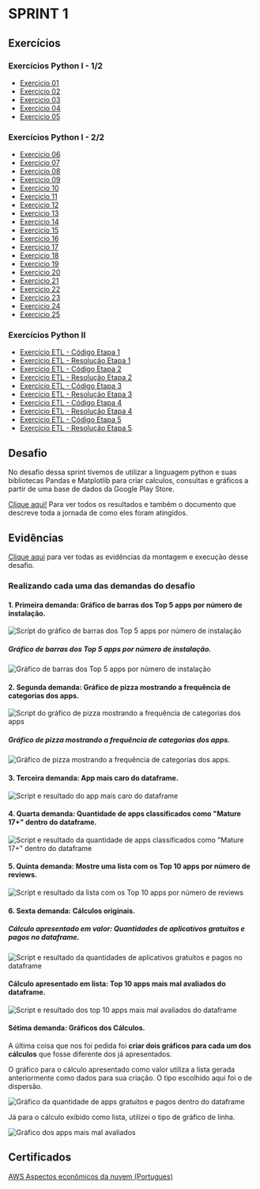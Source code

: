 # SPRINT 1

## Exercícios

### Exercícios Python I - 1/2
- [Exercicio 01](exercicios/ex01-parte1.png)
- [Exercicio 02](exercicios/ex02-parte1.png)
- [Exercicio 03](exercicios/ex03-parte1.png)
- [Exercicio 04](exercicios/ex04-parte1.png)
- [Exercicio 05](exercicios/ex05-parte1.png)

### Exercícios Python I - 2/2
- [Exercicio 06](exercicios/ex06-parte6.png)
- [Exercicio 07](exercicios/ex07-parte7.png)
- [Exercicio 08](exercicios/ex08-parte7.png)
- [Exercicio 09](exercicios/ex09-parte7.png)
- [Exercicio 10](exercicios/ex10-parte7.png)
- [Exercicio 11](exercicios/ex11-parte7.png)
- [Exercicio 12](exercicios/ex12-parte7.png)
- [Exercicio 13](exercicios/ex13-parte7.png)
- [Exercicio 14](exercicios/ex14-parte7.png)
- [Exercicio 15](exercicios/ex15-parte7.png)
- [Exercicio 16](exercicios/ex16-parte7.png)
- [Exercicio 17](exercicios/ex17-parte7.png)
- [Exercicio 18](exercicios/ex18-parte7.png)
- [Exercicio 19](exercicios/ex19-parte7.png)
- [Exercicio 20](exercicios/ex20-parte7.png)
- [Exercicio 21](exercicios/ex21-parte7.png)
- [Exercicio 22](exercicios/ex22-parte7.png)
- [Exercicio 23](exercicios/ex23-parte7.png)
- [Exercicio 24](exercicios/ex24-parte7.png)
- [Exercicio 25](exercicios/ex25-parte7.png)

### Exercícios Python II
- [Exercício ETL - Código Etapa 1](exercicios/exETL_etapa1_code.png)
- [Exercício ETL - Resolução Etapa 1](exercicios/exETL_etapa1_resolution.png)
- [Exercício ETL - Código Etapa 2](exercicios/exETL_etapa2_code.png)
- [Exercício ETL - Resolução Etapa 2](exercicios/exETL_etapa2_resolution.png)
- [Exercício ETL - Código Etapa 3](exercicios/exETL_etapa3_code.png)
- [Exercício ETL - Resolução Etapa 3](exercicios/exETL_etapa3_resolution.png)
- [Exercício ETL - Código Etapa 4](exercicios/exETL_etapa4_code.png)
- [Exercício ETL - Resolução Etapa 4](exercicios/exETL_etapa4_resolution.png)
- [Exercício ETL - Código Etapa 5](exercicios/exETL_etapa5_code.png)
- [Exercício ETL - Resolução Etapa 5](exercicios/exETL_etapa5_resolution.png)

## Desafio
No desafio dessa sprint tivemos de utilizar a linguagem python e suas bibliotecas Pandas e Matplotlib para criar calculos, consultas e gráficos a partir de uma base de dados da Google Play Store.

[Clique aqui!](desafio) Para ver todos os resultados e também o documento que descreve toda a jornada de como eles foram atingidos.

## Evidências
[Clique aqui](evidencias) para ver todas as evidências da montagem e execução desse desafio.

### Realizando cada uma das demandas do desafio

#### 1. Primeira demanda: Gráfico de barras dos Top 5 apps por número de instalação.

![Script do gráfico de barras dos Top 5 apps por número de instalação](evidencias/desafio-demanda1.png)

##### Gráfico de barras dos Top 5 apps por número de instalação.

![Gráfico de barras dos Top 5 apps por número de instalação](evidencias/grafico_top5_instalados.png)

#### 2. Segunda demanda: Gráfico de pizza mostrando a frequência de categorias dos apps.

![Script do gráfico de pizza mostrando a frequência de categorias dos apps](evidencias/desafio-demanda2.png)

##### Gráfico de pizza mostrando a frequência de categorias dos apps.

![Gráfico de pizza mostrando a frequência de categorias dos apps.](evidencias/grafico_frequencia_categorias.png)

#### 3. Terceira demanda: App mais caro do dataframe.

![Script e resultado do app mais caro do dataframe](evidencias/desafio-demanda3.png)

#### 4. Quarta demanda: Quantidade de apps classificados como "Mature 17+" dentro do dataframe.

![Script e resultado da quantidade de apps classificados como "Mature 17+" dentro do dataframe](evidencias/desafio-demanda4.png)

#### 5. Quinta demanda: Mostre uma lista com os Top 10 apps por número de reviews.

![Script e resultado da lista com os Top 10 apps por número de reviews](evidencias/desafio-demanda5.png)

#### 6. Sexta demanda: Cálculos originais.

##### Cálculo apresentado em valor: Quantidades de aplicativos gratuitos e pagos no dataframe.

![Script e resultado da quantidades de aplicativos gratuitos e pagos no dataframe](evidencias/desafio-demanda6.1.png)

#### Cálculo apresentado em lista: Top 10 apps mais mal avaliados do dataframe.

![Script e resultado dos top 10 apps mais mal avaliados do dataframe](evidencias/desafio-demanda6.2.png)

#### Sétima demanda: Gráficos dos Cálculos.
A última coisa que nos foi pedida foi **criar dois gráficos para cada um dos cálculos** que fosse diferente dos já apresentados.

O gráfico para o cálculo apresentado como valor utiliza a lista gerada anteriormente como dados para sua criação. O tipo escolhido aqui foi o de dispersão.

![Gráfico da quantidade de apps gratuitos e pagos dentro do dataframe](evidencias/grafico_quant_apps_pagos_e_gratuitos.png)

Já para o cálculo exibido como lista, utilizei o tipo de gráfico de linha.

![Gráfico dos apps mais mal avaliados](evidencias/grafico_top10_mais_mal_avaliados.png)


## Certificados

[AWS Aspectos econômicos da nuvem (Portugues)](certificados/AWS_Aspectos_econômicos_da_nuvem_(Portugues)_-_Certificate.pdf)

